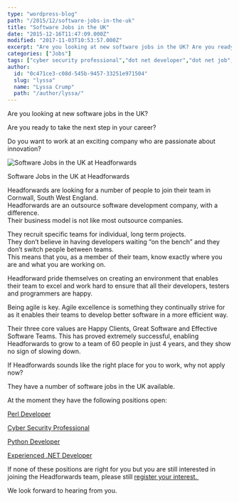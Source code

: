 ```yaml
---
type: "wordpress-blog"
path: "/2015/12/software-jobs-in-the-uk"
title: "Software Jobs in the UK"
date: "2015-12-16T11:47:09.000Z"
modified: "2017-11-03T10:53:57.000Z"
excerpt: "Are you looking at new software jobs in the UK? Are you ready to take the next step in your career? Do you want to work at an exciting company who are passionate about innovation?   Headforwards are looking for a number of people to join their team in Cornwall, South West England. Headforwards are …"
categories: ["Jobs"]
tags: ["cyber security professional","dot net developer","dot net job","Headforwards","outsource software developer","Perl","perl developer","perl job","Python","python job","software job","software jobs","software jobs uk"]
author:
  id: "0c471ce3-c08d-545b-9457-33251e971504"
  slug: "lyssa"
  name: "Lyssa Crump"
  path: "/author/lyssa/"
---
```

Are you looking at new software jobs in the UK?

Are you ready to take the next step in your career?

Do you want to work at an exciting company who are passionate about innovation?


<section class="gallery">


![Software Jobs in the UK at Headforwards ](/wp-content/uploads/2015/12/Headforwards-team-at-30.jpg)

</section>



Software Jobs in the UK at Headforwards

Headforwards are looking for a number of people to join their team in Cornwall, South West England.  
Headforwards are an outsource software development company, with a difference.  
Their business model is not like most outsource companies.

They recruit specific teams for individual, long term projects.  
They don’t believe in having developers waiting “on the bench” and they don’t switch people between teams.  
This means that you, as a member of their team, know exactly where you are and what you are working on.

Headforward pride themselves on creating an environment that enables their team to excel and work hard to ensure that all their developers, testers and programmers are happy.

Being agile is key. Agile excellence is something they continually strive for as it enables their teams to develop better software in a more efficient way.

Their three core values are Happy Clients, Great Software and Effective Software Teams. This has proved extremely successful, enabling Headforwards to grow to a team of 60 people in just 4 years, and they show no sign of slowing down.

If Headforwards sounds like the right place for you to work, why not apply now?

They have a number of software jobs in the UK available.

At the moment they have the following positions open:

[Perl Developer](http://www.headforwards.com/careers/perl-developer/)

[Cyber Security Professional](http://www.headforwards.com/careers/cyber-security-professional/)

[Python Developer](http://www.headforwards.com/careers/python-developer/)

[Experienced .NET Developer](http://www.headforwards.com/careers/net-developer/)

If none of these positions are right for you but you are still interested in joining the Headforwards team, please still [register your interest. ](http://www.headforwards.com/careers/application-form/)

We look forward to hearing from you.
